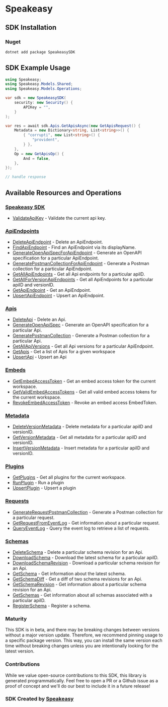# Speakeasy

<!-- Start SDK Installation -->
## SDK Installation

### Nuget

```bash
dotnet add package SpeakeasySDK
```
<!-- End SDK Installation -->

## SDK Example Usage
<!-- Start SDK Example Usage -->


```csharp
using Speakeasy;
using Speakeasy.Models.Shared;
using Speakeasy.Models.Operations;

var sdk = new SpeakeasySDK(
    security: new Security() {
        APIKey = "",
    }
);

var res = await sdk.Apis.GetApisAsync(new GetApisRequest() {
    Metadata = new Dictionary<string, List<string>>() {
        { "corrupti", new List<string>() {
            "provident",
        } },
    },
    Op = new GetApisOp() {
        And = false,
    },
});

// handle response
```
<!-- End SDK Example Usage -->

<!-- Start SDK Available Operations -->
## Available Resources and Operations

### [Speakeasy SDK](docs/sdks/speakeasy/README.md)

* [ValidateApiKey](docs/sdks/speakeasy/README.md#validateapikey) - Validate the current api key.

### [ApiEndpoints](docs/sdks/apiendpoints/README.md)

* [DeleteApiEndpoint](docs/sdks/apiendpoints/README.md#deleteapiendpoint) - Delete an ApiEndpoint.
* [FindApiEndpoint](docs/sdks/apiendpoints/README.md#findapiendpoint) - Find an ApiEndpoint via its displayName.
* [GenerateOpenApiSpecForApiEndpoint](docs/sdks/apiendpoints/README.md#generateopenapispecforapiendpoint) - Generate an OpenAPI specification for a particular ApiEndpoint.
* [GeneratePostmanCollectionForApiEndpoint](docs/sdks/apiendpoints/README.md#generatepostmancollectionforapiendpoint) - Generate a Postman collection for a particular ApiEndpoint.
* [GetAllApiEndpoints](docs/sdks/apiendpoints/README.md#getallapiendpoints) - Get all Api endpoints for a particular apiID.
* [GetAllForVersionApiEndpoints](docs/sdks/apiendpoints/README.md#getallforversionapiendpoints) - Get all ApiEndpoints for a particular apiID and versionID.
* [GetApiEndpoint](docs/sdks/apiendpoints/README.md#getapiendpoint) - Get an ApiEndpoint.
* [UpsertApiEndpoint](docs/sdks/apiendpoints/README.md#upsertapiendpoint) - Upsert an ApiEndpoint.

### [Apis](docs/sdks/apis/README.md)

* [DeleteApi](docs/sdks/apis/README.md#deleteapi) - Delete an Api.
* [GenerateOpenApiSpec](docs/sdks/apis/README.md#generateopenapispec) - Generate an OpenAPI specification for a particular Api.
* [GeneratePostmanCollection](docs/sdks/apis/README.md#generatepostmancollection) - Generate a Postman collection for a particular Api.
* [GetAllApiVersions](docs/sdks/apis/README.md#getallapiversions) - Get all Api versions for a particular ApiEndpoint.
* [GetApis](docs/sdks/apis/README.md#getapis) - Get a list of Apis for a given workspace
* [UpsertApi](docs/sdks/apis/README.md#upsertapi) - Upsert an Api

### [Embeds](docs/sdks/embeds/README.md)

* [GetEmbedAccessToken](docs/sdks/embeds/README.md#getembedaccesstoken) - Get an embed access token for the current workspace.
* [GetValidEmbedAccessTokens](docs/sdks/embeds/README.md#getvalidembedaccesstokens) - Get all valid embed access tokens for the current workspace.
* [RevokeEmbedAccessToken](docs/sdks/embeds/README.md#revokeembedaccesstoken) - Revoke an embed access EmbedToken.

### [Metadata](docs/sdks/metadata/README.md)

* [DeleteVersionMetadata](docs/sdks/metadata/README.md#deleteversionmetadata) - Delete metadata for a particular apiID and versionID.
* [GetVersionMetadata](docs/sdks/metadata/README.md#getversionmetadata) - Get all metadata for a particular apiID and versionID.
* [InsertVersionMetadata](docs/sdks/metadata/README.md#insertversionmetadata) - Insert metadata for a particular apiID and versionID.

### [Plugins](docs/sdks/plugins/README.md)

* [GetPlugins](docs/sdks/plugins/README.md#getplugins) - Get all plugins for the current workspace.
* [RunPlugin](docs/sdks/plugins/README.md#runplugin) - Run a plugin
* [UpsertPlugin](docs/sdks/plugins/README.md#upsertplugin) - Upsert a plugin

### [Requests](docs/sdks/requests/README.md)

* [GenerateRequestPostmanCollection](docs/sdks/requests/README.md#generaterequestpostmancollection) - Generate a Postman collection for a particular request.
* [GetRequestFromEventLog](docs/sdks/requests/README.md#getrequestfromeventlog) - Get information about a particular request.
* [QueryEventLog](docs/sdks/requests/README.md#queryeventlog) - Query the event log to retrieve a list of requests.

### [Schemas](docs/sdks/schemas/README.md)

* [DeleteSchema](docs/sdks/schemas/README.md#deleteschema) - Delete a particular schema revision for an Api.
* [DownloadSchema](docs/sdks/schemas/README.md#downloadschema) - Download the latest schema for a particular apiID.
* [DownloadSchemaRevision](docs/sdks/schemas/README.md#downloadschemarevision) - Download a particular schema revision for an Api.
* [GetSchema](docs/sdks/schemas/README.md#getschema) - Get information about the latest schema.
* [GetSchemaDiff](docs/sdks/schemas/README.md#getschemadiff) - Get a diff of two schema revisions for an Api.
* [GetSchemaRevision](docs/sdks/schemas/README.md#getschemarevision) - Get information about a particular schema revision for an Api.
* [GetSchemas](docs/sdks/schemas/README.md#getschemas) - Get information about all schemas associated with a particular apiID.
* [RegisterSchema](docs/sdks/schemas/README.md#registerschema) - Register a schema.
<!-- End SDK Available Operations -->

### Maturity

This SDK is in beta, and there may be breaking changes between versions without a major version update. Therefore, we recommend pinning usage
to a specific package version. This way, you can install the same version each time without breaking changes unless you are intentionally
looking for the latest version.

### Contributions

While we value open-source contributions to this SDK, this library is generated programmatically.
Feel free to open a PR or a Github issue as a proof of concept and we'll do our best to include it in a future release!

### SDK Created by [Speakeasy](https://docs.speakeasyapi.dev/docs/using-speakeasy/client-sdks)
